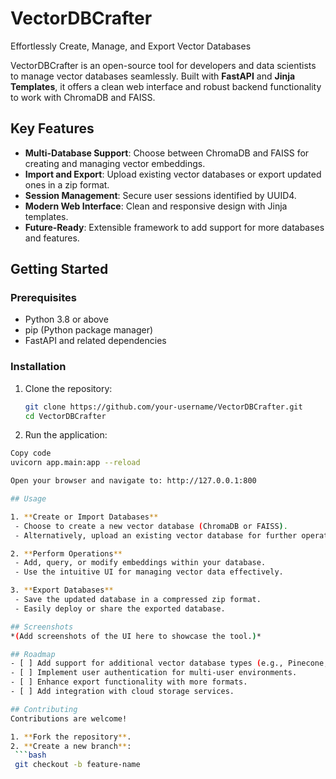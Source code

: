 # VectorDBCrafter  

Effortlessly Create, Manage, and Export Vector Databases  

VectorDBCrafter is an open-source tool for developers and data scientists to manage vector databases seamlessly. Built with **FastAPI** and **Jinja Templates**, it offers a clean web interface and robust backend functionality to work with ChromaDB and FAISS.  

## Key Features  
- **Multi-Database Support**: Choose between ChromaDB and FAISS for creating and managing vector embeddings.  
- **Import and Export**: Upload existing vector databases or export updated ones in a zip format.  
- **Session Management**: Secure user sessions identified by UUID4.  
- **Modern Web Interface**: Clean and responsive design with Jinja templates.  
- **Future-Ready**: Extensible framework to add support for more databases and features.  

## Getting Started  

### Prerequisites  
- Python 3.8 or above  
- pip (Python package manager)  
- FastAPI and related dependencies  

### Installation  
1. Clone the repository:  
   ```bash
   git clone https://github.com/your-username/VectorDBCrafter.git
   cd VectorDBCrafter
   
2. Run the application:
  ```bash
  Copy code
  uvicorn app.main:app --reload

Open your browser and navigate to: http://127.0.0.1:800

## Usage  

1. **Create or Import Databases**
   - Choose to create a new vector database (ChromaDB or FAISS).
   - Alternatively, upload an existing vector database for further operations.

2. **Perform Operations**  
   - Add, query, or modify embeddings within your database.  
   - Use the intuitive UI for managing vector data effectively.  

3. **Export Databases**  
   - Save the updated database in a compressed zip format.  
   - Easily deploy or share the exported database.  

## Screenshots  
*(Add screenshots of the UI here to showcase the tool.)*  

## Roadmap  
- [ ] Add support for additional vector database types (e.g., Pinecone, Weaviate).  
- [ ] Implement user authentication for multi-user environments.  
- [ ] Enhance export functionality with more formats.  
- [ ] Add integration with cloud storage services.  

## Contributing  
Contributions are welcome!

1. **Fork the repository**.  
2. **Create a new branch**:  
   ```bash
   git checkout -b feature-name
